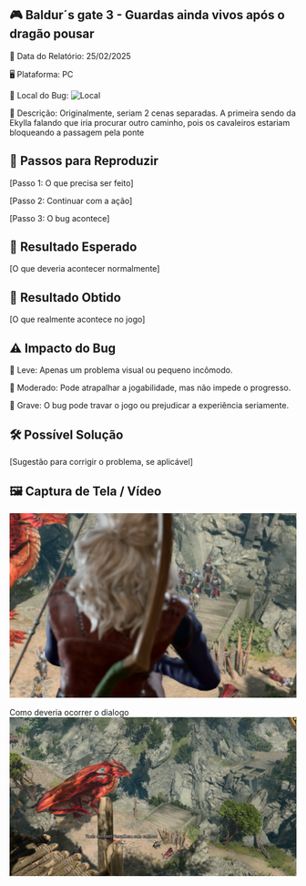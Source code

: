 ## 🎮 Baldur´s gate 3 - Guardas ainda vivos após o dragão pousar

📅 Data do Relatório: 25/02/2025 

🖥️ Plataforma: PC

📍 Local do Bug:  ![Local](https://github.com/Pedr0-Raposo/Portfolio_Beta_Tester/blob/main/Bugs%20Relatados/imagens/%5BBG3%5D-dialogo_local.png) 

📝 Descrição: Originalmente, seriam 2 cenas separadas. A primeira sendo da Ekylla falando que iria procurar outro caminho, pois os cavaleiros estariam bloqueando a passagem pela ponte

## 🔄 Passos para Reproduzir 

[Passo 1: O que precisa ser feito]  

[Passo 2: Continuar com a ação]  

[Passo 3: O bug acontece] 

## 🎯 Resultado Esperado 

[O que deveria acontecer normalmente]  

## 🚨 Resultado Obtido 

[O que realmente acontece no jogo]  

## ⚠ Impacto do Bug 

🔹 Leve: Apenas um problema visual ou pequeno incômodo. 

🔸 Moderado: Pode atrapalhar a jogabilidade, mas não impede o progresso. 

🔴 Grave: O bug pode travar o jogo ou prejudicar a experiência seriamente.  

## 🛠 Possível Solução 

[Sugestão para corrigir o problema, se aplicável]  

## 🖼️ Captura de Tela / Vídeo 

![Bug do Baldur´s Gate 3](https://github.com/Pedr0-Raposo/Portfolio_Beta_Tester/blob/main/Bugs%20Relatados/imagens/%5BBG3%5D-dialogo.png)

Como deveria ocorrer o dialogo
![Bug do Baldur´s Gate 3](https://github.com/Pedr0-Raposo/Portfolio_Beta_Tester/blob/main/Bugs%20Relatados/imagens/%5BBG3%5D-dialogo_correto.png)

